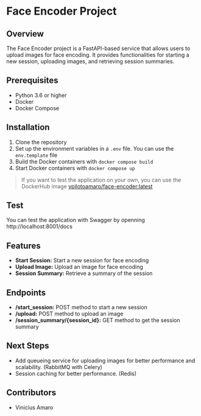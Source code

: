 # Face Encoder Project

## Overview
The Face Encoder project is a FastAPI-based service that allows users to upload images for face encoding. It provides functionalities for starting a new session, uploading images, and retrieving session summaries.

## Prerequisites
- Python 3.6 or higher
- Docker
- Docker Compose

## Installation
1. Clone the repository
2. Set up the environment variables in a `.env` file. You can use the `env.template` file
3. Build the Docker containers with `docker compose build`
4. Start Docker containers with `docker compose up`

> If you want to test the application on your own, you can use the DockerHub image [vpilotoamaro/face-encoder:latest](https://hub.docker.com/r/vpilotoamaro/face-encoder/tags)

## Test
You can test the application with Swagger by openning http://localhost:8001/docs

## Features
- **Start Session:** Start a new session for face encoding
- **Upload Image:** Upload an image for face encoding
- **Session Summary:** Retrieve a summary of the session

## Endpoints
- **/start_session:** POST method to start a new session
- **/upload:** POST method to upload an image
- **/session_summary/{session_id}:** GET method to get the session summary

## Next Steps
- Add queueing service for uploading images for better performance and scalability. (RabbitMQ with Celery)
- Session caching for better performance. (Redis)

## Contributors
- Vinicius Amaro

